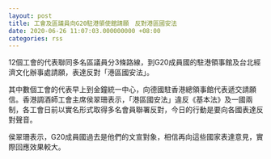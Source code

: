 ```yaml
---
layout: post
title: 工會及區議員向G20駐港領使館請願　反對港區國安法
date: 2020-06-26 11:07:03.000000000 +08:00
categories: rss
---
```


12個工會的代表聯同多名區議員分3條路線，到G20成員國的駐港領事館及台北經濟文化辦事處請願，表達反對「港區國安法」。

其中數個工會的代表早上到金鐘統一中心，向德國駐香港總領事館代表遞交請願信。香港調酒師工會主席侯翠珊表示，「港區國安法」違反《基本法》及一國兩制，各工會日前以實名形式取得多名會員聯署反對，今日的行動是要向各國表達反對聲音。

侯翠珊表示，G20成員國過去是他們的文宣對象，相信再向這些國家表達意見，實際回應效果較大。
